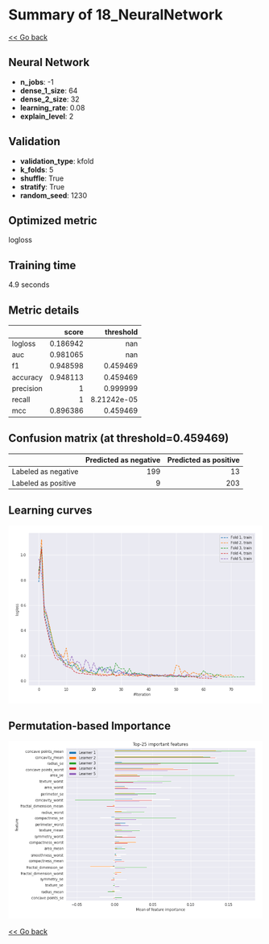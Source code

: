 # Summary of 18_NeuralNetwork

[<< Go back](../README.md)


## Neural Network
- **n_jobs**: -1
- **dense_1_size**: 64
- **dense_2_size**: 32
- **learning_rate**: 0.08
- **explain_level**: 2

## Validation
 - **validation_type**: kfold
 - **k_folds**: 5
 - **shuffle**: True
 - **stratify**: True
 - **random_seed**: 1230

## Optimized metric
logloss

## Training time

4.9 seconds

## Metric details
|           |    score |     threshold |
|:----------|---------:|--------------:|
| logloss   | 0.186942 | nan           |
| auc       | 0.981065 | nan           |
| f1        | 0.948598 |   0.459469    |
| accuracy  | 0.948113 |   0.459469    |
| precision | 1        |   0.999999    |
| recall    | 1        |   8.21242e-05 |
| mcc       | 0.896386 |   0.459469    |


## Confusion matrix (at threshold=0.459469)
|                     |   Predicted as negative |   Predicted as positive |
|:--------------------|------------------------:|------------------------:|
| Labeled as negative |                     199 |                      13 |
| Labeled as positive |                       9 |                     203 |

## Learning curves
![Learning curves](learning_curves.png)

## Permutation-based Importance
![Permutation-based Importance](permutation_importance.png)

[<< Go back](../README.md)
